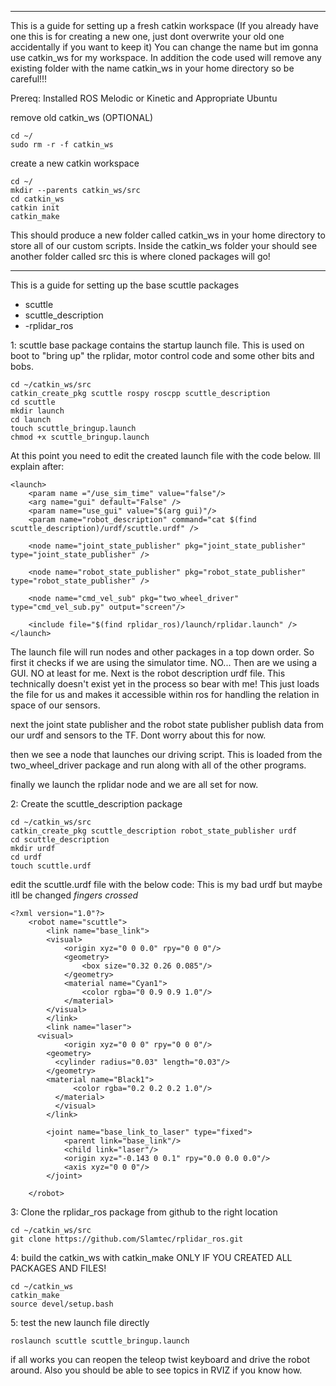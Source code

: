 -------------------------
This is a guide for setting up a fresh catkin workspace (If you already have one this is for creating a new one, just dont overwrite your old one accidentally if you want to keep it)
You can change the name but im gonna use catkin_ws for my workspace. In addition the code used will remove any existing folder with the name catkin_ws in your home directory so be careful!!!

Prereq:
Installed ROS Melodic or Kinetic and Appropriate Ubuntu

remove old catkin_ws (OPTIONAL)
```
cd ~/
sudo rm -r -f catkin_ws
```

create a new catkin workspace
```
cd ~/
mkdir --parents catkin_ws/src
cd catkin_ws
catkin init
catkin_make
```

This should produce a new folder called catkin_ws in your home directory to store all of our custom scripts. Inside the catkin_ws folder your should see another folder called src this is where cloned packages will go!

-------------------------

This is a guide for setting up the base scuttle packages
- scuttle
- scuttle_description
- -rplidar_ros

1: scuttle base package contains the startup launch file. This is used on boot to "bring up" the rplidar, motor control code and some other bits and bobs.
```
cd ~/catkin_ws/src
catkin_create_pkg scuttle rospy roscpp scuttle_description
cd scuttle
mkdir launch
cd launch
touch scuttle_bringup.launch
chmod +x scuttle_bringup.launch
```
At this point you need to edit the created launch file with the code below. Ill explain after:
```
<launch>
	<param name ="/use_sim_time" value="false"/>		
	<arg name="gui" default="False" />
	<param name="use_gui" value="$(arg gui)"/>
	<param name="robot_description" command="cat $(find scuttle_description)/urdf/scuttle.urdf" />
	
	<node name="joint_state_publisher" pkg="joint_state_publisher" type="joint_state_publisher" />
	
	<node name="robot_state_publisher" pkg="robot_state_publisher" type="robot_state_publisher" />

	<node name="cmd_vel_sub" pkg="two_wheel_driver" type="cmd_vel_sub.py" output="screen"/>

	<include file="$(find rplidar_ros)/launch/rplidar.launch" />
</launch>
```

The launch file will run nodes and other packages in a top down order. So first it checks if we are using the simulator time. NO... Then are we using a GUI. NO at least for me. Next is the robot description urdf file. This technically doesn't exist yet in the process so bear with me! This just loads the file for us and makes it accessible within ros for handling the relation in space of our sensors.

next the joint state publisher and the robot state publisher publish data from our urdf and sensors to the TF. Dont worry about this for now.

then we see a node that launches our driving script. This is loaded from the two_wheel_driver package and run along with all of the other programs.

finally we launch the rplidar node and we are all set for now.

2: Create the scuttle_description package
```
cd ~/catkin_ws/src
catkin_create_pkg scuttle_description robot_state_publisher urdf
cd scuttle_description
mkdir urdf
cd urdf
touch scuttle.urdf
```
edit the scuttle.urdf file with the below code: This is my bad urdf but maybe itll be changed *fingers crossed*
```
<?xml version="1.0"?>
	<robot name="scuttle">
		<link name="base_link">
		<visual>
		    <origin xyz="0 0 0.0" rpy="0 0 0"/>
			<geometry>
				<box size="0.32 0.26 0.085"/>
			</geometry>
			<material name="Cyan1">
	       		<color rgba="0 0.9 0.9 1.0"/>
	     	</material>
		</visual>	
		</link>		
		<link name="laser">
      <visual>
		    <origin xyz="0 0 0" rpy="0 0 0"/>
        <geometry>
          <cylinder radius="0.03" length="0.03"/>
        </geometry>
        <material name="Black1">
              <color rgba="0.2 0.2 0.2 1.0"/>
          </material>
		  </visual>	
		</link>

		<joint name="base_link_to_laser" type="fixed">
			<parent link="base_link"/>
			<child link="laser"/>
			<origin xyz="-0.143 0 0.1" rpy="0.0 0.0 0.0"/>
			<axis xyz="0 0 0"/>
		</joint>	
		
	</robot>

```

3: Clone the rplidar_ros package from github to the right location
```
cd ~/catkin_ws/src
git clone https://github.com/Slamtec/rplidar_ros.git
```

4: build the catkin_ws with catkin_make ONLY IF YOU CREATED ALL PACKAGES AND FILES!
```
cd ~/catkin_ws
catkin_make
source devel/setup.bash
```

5: test the new launch file directly
```
roslaunch scuttle scuttle_bringup.launch
```

if all works you can reopen the teleop twist keyboard and drive the robot around. Also you should be able to see topics in RVIZ if you know how.
